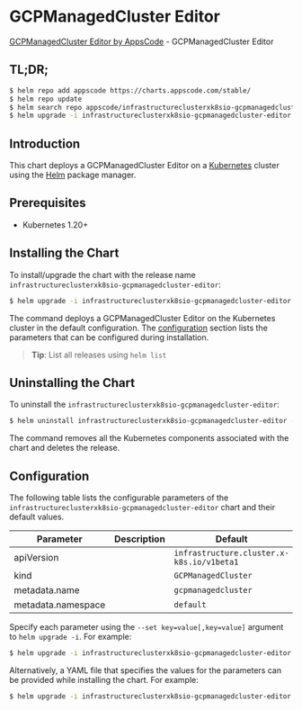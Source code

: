 # GCPManagedCluster Editor

[GCPManagedCluster Editor by AppsCode](https://appscode.com) - GCPManagedCluster Editor

## TL;DR;

```bash
$ helm repo add appscode https://charts.appscode.com/stable/
$ helm repo update
$ helm search repo appscode/infrastructureclusterxk8sio-gcpmanagedcluster-editor --version=v0.20.0
$ helm upgrade -i infrastructureclusterxk8sio-gcpmanagedcluster-editor appscode/infrastructureclusterxk8sio-gcpmanagedcluster-editor -n default --create-namespace --version=v0.20.0
```

## Introduction

This chart deploys a GCPManagedCluster Editor on a [Kubernetes](http://kubernetes.io) cluster using the [Helm](https://helm.sh) package manager.

## Prerequisites

- Kubernetes 1.20+

## Installing the Chart

To install/upgrade the chart with the release name `infrastructureclusterxk8sio-gcpmanagedcluster-editor`:

```bash
$ helm upgrade -i infrastructureclusterxk8sio-gcpmanagedcluster-editor appscode/infrastructureclusterxk8sio-gcpmanagedcluster-editor -n default --create-namespace --version=v0.20.0
```

The command deploys a GCPManagedCluster Editor on the Kubernetes cluster in the default configuration. The [configuration](#configuration) section lists the parameters that can be configured during installation.

> **Tip**: List all releases using `helm list`

## Uninstalling the Chart

To uninstall the `infrastructureclusterxk8sio-gcpmanagedcluster-editor`:

```bash
$ helm uninstall infrastructureclusterxk8sio-gcpmanagedcluster-editor -n default
```

The command removes all the Kubernetes components associated with the chart and deletes the release.

## Configuration

The following table lists the configurable parameters of the `infrastructureclusterxk8sio-gcpmanagedcluster-editor` chart and their default values.

|     Parameter      | Description |                       Default                        |
|--------------------|-------------|------------------------------------------------------|
| apiVersion         |             | <code>infrastructure.cluster.x-k8s.io/v1beta1</code> |
| kind               |             | <code>GCPManagedCluster</code>                       |
| metadata.name      |             | <code>gcpmanagedcluster</code>                       |
| metadata.namespace |             | <code>default</code>                                 |


Specify each parameter using the `--set key=value[,key=value]` argument to `helm upgrade -i`. For example:

```bash
$ helm upgrade -i infrastructureclusterxk8sio-gcpmanagedcluster-editor appscode/infrastructureclusterxk8sio-gcpmanagedcluster-editor -n default --create-namespace --version=v0.20.0 --set apiVersion=infrastructure.cluster.x-k8s.io/v1beta1
```

Alternatively, a YAML file that specifies the values for the parameters can be provided while
installing the chart. For example:

```bash
$ helm upgrade -i infrastructureclusterxk8sio-gcpmanagedcluster-editor appscode/infrastructureclusterxk8sio-gcpmanagedcluster-editor -n default --create-namespace --version=v0.20.0 --values values.yaml
```
